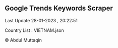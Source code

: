 

## Google Trends Keywords Scraper 
 
Last Update 28-01-2023 , 20:22:51

Country List :
VIETNAM.json



© Abdul Muttaqin 
